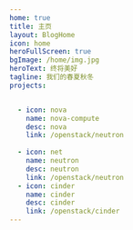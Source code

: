 ```yaml
---
home: true
title: 主页
layout: BlogHome
icon: home
heroFullScreen: true
bgImage: /home/img.jpg
heroText: 终将美好
tagline: 我们的春夏秋冬
projects:


  - icon: nova
    name: nova-compute
    desc: nova
    link: /openstack/neutron
    
  - icon: net
    name: neutron
    desc: neutron
    link: /openstack/neutron
  - icon: cinder
    name: cinder
    desc: cinder
    link: /openstack/cinder
---
```


